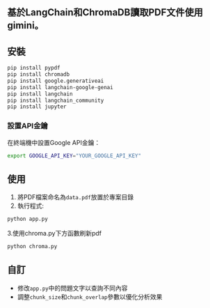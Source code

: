 ## 基於LangChain和ChromaDB讀取PDF文件使用gimini。

## 安裝

```bash
pip install pypdf
pip install chromadb
pip install google.generativeai
pip install langchain-google-genai
pip install langchain
pip install langchain_community
pip install jupyter
```

### 設置API金鑰

在終端機中設置Google API金鑰：

```bash
export GOOGLE_API_KEY="YOUR_GOOGLE_API_KEY"
```

## 使用

1. 將PDF檔案命名為`data.pdf`放置於專案目錄
2. 執行程式:
```bash
python app.py
```
3.使用chroma.py下方函數刷新pdf
```bash
python chroma.py 
```


## 自訂

- 修改`app.py`中的問題文字以查詢不同內容
- 調整`chunk_size`和`chunk_overlap`參數以優化分析效果
